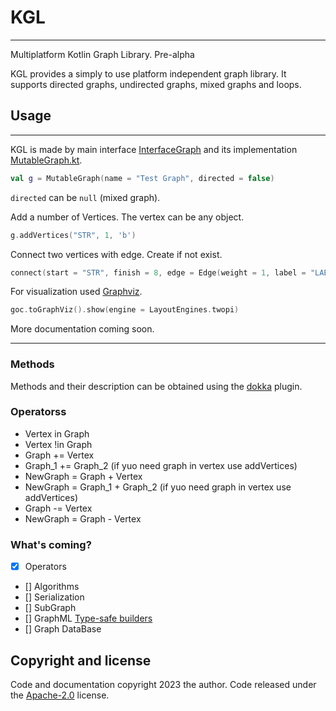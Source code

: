 # KGL
____
Multiplatform Kotlin Graph Library.
Pre-alpha

KGL provides a simply to use platform independent graph library.  It supports directed graphs, undirected graphs, mixed graphs and loops.



## Usage
____
KGL is made by main interface [InterfaceGraph](src/commonMain/kotlin/AbstractGraph.kt) and its 
implementation [MutableGraph.kt](src/commonMain/kotlin/MutableGraph.kt).


```kotlin
val g = MutableGraph(name = "Test Graph", directed = false)
```
`directed` can be `null` (mixed graph).

Add a number of Vertices. The vertex can be any object.
```kotlin
g.addVertices("STR", 1, 'b')
```
Connect two vertices with edge. Create if not exist.
```kotlin
connect(start = "STR", finish = 8, edge = Edge(weight = 1, label = "LABEL"))
```
For visualization used [Graphviz](https://graphviz.org/).
```kotlin
goc.toGraphViz().show(engine = LayoutEngines.twopi)
```


More documentation coming soon.
____
### Methods

Methods and their description can be obtained using the [dokka](https://github.com/Kotlin/dokka) plugin.

### Operatorss
* Vertex in Graph
* Vertex !in Graph
* Graph += Vertex
* Graph_1 += Graph_2 (if yuo need graph in vertex use addVertices)
* NewGraph = Graph + Vertex
* NewGraph = Graph_1 + Graph_2 (if yuo need graph in vertex use addVertices)
* Graph -= Vertex
* NewGraph = Graph - Vertex

### What's coming?
- [x] Operators
- [] Algorithms
- [] Serialization
- [] SubGraph
- [] GraphML [Type-safe builders](https://kotlinlang.org/docs/type-safe-builders.html)
- [] Graph DataBase

[//]: # (@/serialization)

## Copyright and license

Code and documentation copyright 2023 the author. 
Code released under the [Apache-2.0](http://www.apache.org/licenses/LICENSE-2.0) license. 

[//]: # (Docs released under [Creative Commons]&#40;docs/LICENSE&#41;.)